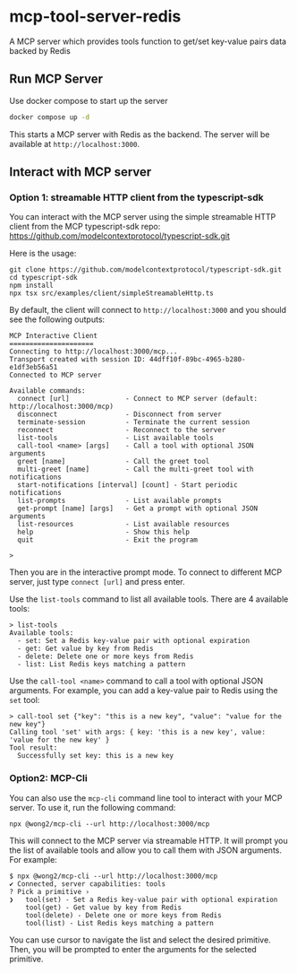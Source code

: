 # mcp-tool-server-redis
A MCP server which provides tools function to get/set key-value pairs data backed by Redis

## Run MCP Server

Use docker compose to start up the server
```bash
docker compose up -d
```

This starts a MCP server with Redis as the backend. The server will be available at `http://localhost:3000`.

## Interact with MCP server

### Option 1: streamable HTTP client from the typescript-sdk
You can interact with the MCP server using the simple streamable HTTP client from the MCP typescript-sdk repo:
https://github.com/modelcontextprotocol/typescript-sdk.git

Here is the usage:
```
git clone https://github.com/modelcontextprotocol/typescript-sdk.git
cd typescript-sdk
npm install
npx tsx src/examples/client/simpleStreamableHttp.ts
```

By default, the client will connect to `http://localhost:3000` and you should see the following outputs:
```
MCP Interactive Client
=====================
Connecting to http://localhost:3000/mcp...
Transport created with session ID: 44dff10f-89bc-4965-b280-e1df3eb56a51
Connected to MCP server

Available commands:
  connect [url]              - Connect to MCP server (default: http://localhost:3000/mcp)
  disconnect                 - Disconnect from server
  terminate-session          - Terminate the current session
  reconnect                  - Reconnect to the server
  list-tools                 - List available tools
  call-tool <name> [args]    - Call a tool with optional JSON arguments
  greet [name]               - Call the greet tool
  multi-greet [name]         - Call the multi-greet tool with notifications
  start-notifications [interval] [count] - Start periodic notifications
  list-prompts               - List available prompts
  get-prompt [name] [args]   - Get a prompt with optional JSON arguments
  list-resources             - List available resources
  help                       - Show this help
  quit                       - Exit the program

>
```

Then you are in the interactive prompt mode. To connect to different MCP server, just type `connect [url]` and press enter.

Use the `list-tools` command to list all available tools. There are 4 available tools:
```
> list-tools
Available tools:
  - set: Set a Redis key-value pair with optional expiration
  - get: Get value by key from Redis
  - delete: Delete one or more keys from Redis
  - list: List Redis keys matching a pattern
```

Use the `call-tool <name>` command to call a tool with optional JSON arguments. For example, you can add a key-value pair to Redis using the `set` tool:

```
> call-tool set {"key": "this is a new key", "value": "value for the new key"}
Calling tool 'set' with args: { key: 'this is a new key', value: 'value for the new key' }
Tool result:
  Successfully set key: this is a new key

```

### Option2: MCP-Cli

You can also use the `mcp-cli` command line tool to interact with your MCP server. To use it, run the following command:
```
npx @wong2/mcp-cli --url http://localhost:3000/mcp
```

This will connect to the MCP server via streamable HTTP. It will prompt you the list of available tools and allow you to call them with JSON arguments. For example:
```
$ npx @wong2/mcp-cli --url http://localhost:3000/mcp
✔ Connected, server capabilities: tools
? Pick a primitive ›
❯   tool(set) - Set a Redis key-value pair with optional expiration
    tool(get) - Get value by key from Redis
    tool(delete) - Delete one or more keys from Redis
    tool(list) - List Redis keys matching a pattern
```
You can use cursor to navigate the list and select the desired primitive. Then, you will be prompted to enter the arguments for the selected primitive.
